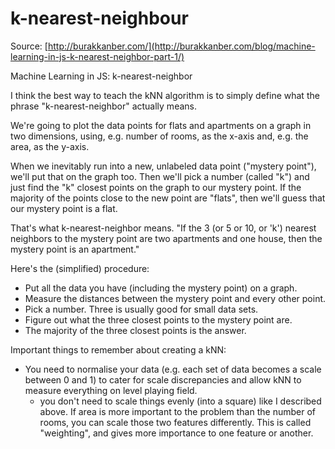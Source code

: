 # k-nearest-neighbour
Source: [http://burakkanber.com/](http://burakkanber.com/blog/machine-learning-in-js-k-nearest-neighbor-part-1/)

Machine Learning in JS: k-nearest-neighbor

I think the best way to teach the kNN algorithm is to simply define what the phrase "k-nearest-neighbor" actually means.

We're going to plot the data points for flats and apartments on a graph in two dimensions, using, e.g. number of rooms, as the x-axis and, e.g. the area, as the y-axis.

When we inevitably run into a new, unlabeled data point ("mystery point"), we'll put that on the graph too. Then we'll pick a number (called "k") and just find the "k" closest points on the graph to our mystery point. If the majority of the points close to the new point are "flats", then we'll guess that our mystery point is a flat.

That's what k-nearest-neighbor means. "If the 3 (or 5 or 10, or 'k') nearest neighbors to the mystery point are two apartments and one house, then the mystery point is an apartment."

Here's the (simplified) procedure:

- Put all the data you have (including the mystery point) on a graph.
- Measure the distances between the mystery point and every other point.
- Pick a number. Three is usually good for small data sets.
- Figure out what the three closest points to the mystery point are.
- The majority of the three closest points is the answer.


Important things to remember about creating a kNN:

- You need to normalise your data (e.g. each set of data becomes a scale between 0 and 1) to cater for scale discrepancies and allow kNN to measure everything on level playing field.
  - you don't need to scale things evenly (into a square) like I described above. If area is more important to the problem than the number of rooms, you can scale those two features differently. This is called "weighting", and gives more importance to one feature or another.  
